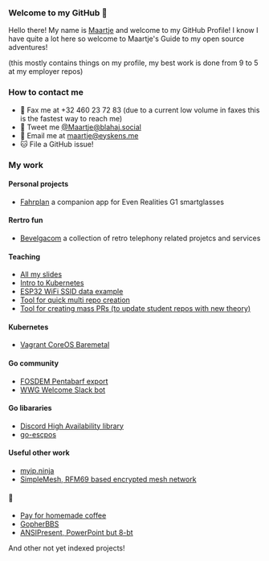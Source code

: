 ### Welcome to my GitHub 👋

Hello there! My name is [Maartje](https://www.howtopronounce.com/dutch/maartje) and welcome to my GitHub Profile! I know I have quite a lot here so welcome to Maartje's Guide to my open source adventures!

(this mostly contains things on my profile, my best work is done from 9 to 5 at my employer repos)

### How to contact me

- 📠 Fax me at +32 460 23 72 83 (due to a current low volume in faxes this is the fastest way to reach me)
- 🐘 Tweet me [@Maartje@blahaj.social](https://blahaj.social/@maartje)
- 📧 Email me at [maartje@eyskens.me](mailto:maartje@eyskens.me)
- 🐱 File a GitHub issue!

### My work

#### Personal projects

- [Fahrplan](https://github.com/meyskens/fahrplan) a companion app for Even Realities G1 smartglasses

#### Rertro fun

- [Bevelgacom](https://github.com/bevelgacom) a collection of retro telephony related projetcs and services

#### Teaching

- [All my slides](https://github.com/meyskens/talks)
- [Intro to Kubernetes](https://github.com/meyskens/intro-to-k8s)
- [ESP32 WiFi SSID data example](https://github.com/meyskens/esp32-ssid-weather)
- [Tool for quick multi repo creation](https://github.com/meyskens/repo-create)
- [Tool for creating mass PRs (to update student repos with new theory)](https://github.com/meyskens/mass-pr)

#### Kubernetes

- [Vagrant CoreOS Baremetal](https://github.com/meyskens/vagrant-coreos-baremetal)

#### Go community

- [FOSDEM Pentabarf export](https://github.com/meyskens/penta-export)
- [WWG Welcome Slack bot](https://github.com/meyskens/wwg-welcome)

#### Go libararies
- [Discord High Availability library](https://github.com/meyskens/discord-ha)
- [go-escpos](https://github.com/mect/go-escpos)

#### Useful other work

- [myip.ninja](https://github.com/meyskens/myip.ninja)
- [SimpleMesh, RFM69 based encrypted mesh network](https://github.com/meyskens/SimpleMesh)

#### 🤪

- [Pay for homemade coffee](https://github.com/meyskens/coffeebucks)
- [GopherBBS](https://github.com/meyskens/GopherBBS)
- [ANSIPresent, PowerPoint but 8-bt](https://github.com/meyskens/ANSIPresent)



And other not yet indexed projects!

<!--
**meyskens/meyskens** is a ✨ _special_ ✨ repository because its `README.md` (this file) appears on your GitHub profile.

Here are some ideas to get you started:

- 🔭 I’m currently working on ...
- 🌱 I’m currently learning ...
- 👯 I’m looking to collaborate on ...
- 🤔 I’m looking for help with ...
- 💬 Ask me about ...
- 📫 How to reach me: ...
- 😄 Pronouns: ...
- ⚡ Fun fact: ...
-->
